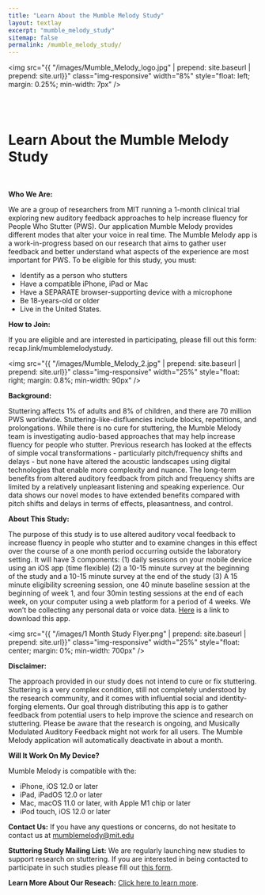 ```yaml
---
title: "Learn About the Mumble Melody Study"
layout: textlay
excerpt: "mumble_melody_study"
sitemap: false
permalink: /mumble_melody_study/
---
```


<img src="{{ "/images/Mumble_Melody_logo.jpg" | prepend: site.baseurl | prepend: site.url}}" class="img-responsive" width="8%" style="float: left; margin: 0.25%; min-width: 7px" />

<br />
<br />

# Learn About the Mumble Melody Study

<br />

**Who We Are:** 

We are a group of researchers from MIT running a 1-month clinical trial exploring new auditory feedback approaches to help increase fluency for People Who Stutter (PWS). Our application Mumble Melody provides different modes that alter your voice in real time. 
The Mumble Melody app is a work-in-progress based on our research that aims to gather user feedback and better understand what aspects of the experience are most important for PWS. To be eligible for this study, you must:
- Identify as a person who stutters
- Have a compatible iPhone, iPad or Mac
- Have a SEPARATE browser-supporting device with a microphone
- Be 18-years-old or older
- Live in the United States. 


**How to Join:**

If you are eligible and are interested in participating, please fill out this form: recap.link/mumblemelodystudy.

<img src="{{ "/images/Mumble_Melody_2.jpg" | prepend: site.baseurl | prepend: site.url}}" class="img-responsive" width="25%" style="float: right; margin: 0.8%; min-width: 90px" />

**Background:** 

Stuttering affects 1% of adults and 8% of children, and there are 70 million PWS worldwide. Stuttering-like-disfluencies include blocks, repetitions, and prolongations. While there is no cure for stuttering, the Mumble Melody team is investigating audio-based approaches that may help increase fluency for people who stutter. Previous research has looked at the effects of simple vocal transformations - particularly pitch/frequency shifts and delays - but none have altered the acoustic landscapes using digital technologies that enable more complexity and nuance. The long-term benefits from altered auditory feedback from pitch and frequency shifts are limited by a relatively unpleasant listening and speaking experience. Our data shows our novel modes to have extended benefits compared
with pitch shifts and delays in terms of effects, pleasantness, and control.

**About This Study:**

The purpose of this study is to use altered auditory vocal feedback to increase fluency in people who stutter and to examine changes in this effect over the course of a one month period occurring outside the laboratory setting. It will have 3 components: (1) daily sessions on your mobile device using an iOS app (time flexible) (2) a 10-15 minute survey at the beginning of the study and a 10-15 minute survey at the end of the study (3) A 15 minute eligibility screening session, one 40 minute baseline session at the beginning of week 1, and four 30min testing sessions at the end of each week, on your computer using a web platform for a period of 4 weeks. We won’t be collecting any personal data or voice data. [Here](https://tinyurl.com/mumblemelodyapp) is a link to download this app.

<img src="{{ "/images/1 Month Study Flyer.png" | prepend: site.baseurl | prepend: site.url}}" class="img-responsive" width="25%" style="float: center; margin: 0%; min-width: 700px" />

**Disclaimer:**

The approach provided in our study does not intend to cure or fix stuttering. Stuttering is a very complex condition, still not completely understood by the research community, and it comes with influential social and identity-forging elements. Our goal through distributing this app is to gather feedback from potential users to help improve the science and research on stuttering. Please be aware that the research is ongoing, and Musically Modulated Auditory Feedback might not work for all users. The Mumble Melody application will automatically deactivate in about a month.

**Will It Work On My Device?**

Mumble Melody is compatible with the: 
- iPhone, iOS 12.0 or later
- iPad, iPadOS 12.0 or later
- Mac, macOS 11.0 or later, with Apple M1 chip or later
- iPod touch, iOS 12.0 or later

**Contact Us:**
If you have any questions or concerns, do not hesitate to contact us at [mumblemelody@mit.edu](mailto:mumblemelody@mit.edu)

**Stuttering Study Mailing List:**
We are regularly launching new studies to support research on stuttering. If you are interested in being contacted to participate in such studies please fill out [this form](https://forms.gle/KbGgLA5xjbnkr46A8).

**Learn More About Our Reseach:**
[Click here to learn more](https://sensein.group/mumble_melody_project/).
